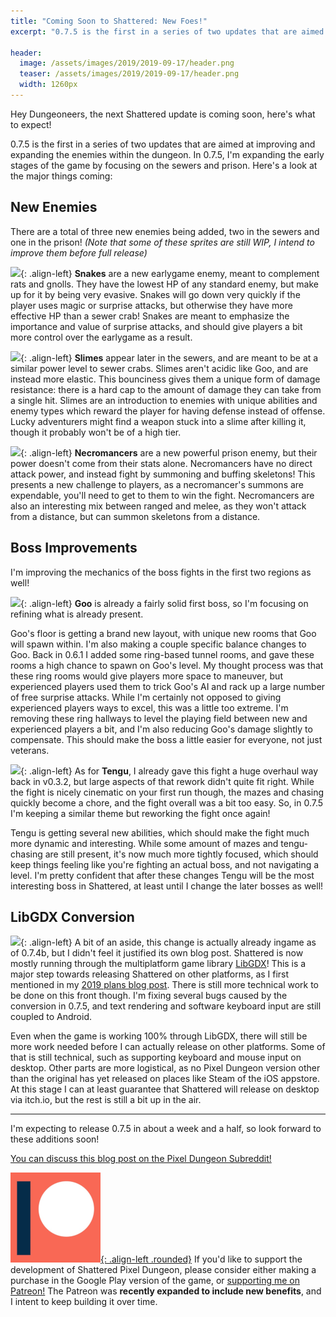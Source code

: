 ```yaml
---
title: "Coming Soon to Shattered: New Foes!"
excerpt: "0.7.5 is the first in a series of two updates that are aimed at improving and expanding the enemies within the dungeon. In 0.7.5, I'm expanding the early stages of the game by focusing on the sewers and prison."

header:
  image: /assets/images/2019/2019-09-17/header.png
  teaser: /assets/images/2019/2019-09-17/header.png
  width: 1260px
---
```


Hey Dungeoneers, the next Shattered update is coming soon, here's what to expect!

0.7.5 is the first in a series of two updates that are aimed at improving and expanding the enemies within the dungeon. In 0.7.5, I'm expanding the early stages of the game by focusing on the sewers and prison. Here's a look at the major things coming:

## New Enemies

There are a total of three new enemies being added, two in the sewers and one in the prison!
*(Note that some of these sprites are still WIP, I intend to improve them before full release)*

![](/assets/images/{{page.date|date:'%Y/%Y-%m-%d'}}/snake.png){: .align-left}
**Snakes** are a new earlygame enemy, meant to complement rats and gnolls. They have the lowest HP of any standard enemy, but make up for it by being very evasive. Snakes will go down very quickly if the player uses magic or surprise attacks, but otherwise they have more effective HP than a sewer crab! Snakes are meant to emphasize the importance and value of surprise attacks, and should give players a bit more control over the earlygame as a result.

![](/assets/images/{{page.date|date:'%Y/%Y-%m-%d'}}/slime.png){: .align-left}
**Slimes** appear later in the sewers, and are meant to be at a similar power level to sewer crabs. Slimes aren't acidic like Goo, and are instead more elastic. This bounciness gives them a unique form of damage resistance: there is a hard cap to the amount of damage they can take from a single hit. Slimes are an introduction to enemies with unique abilities and enemy types which reward the player for having defense instead of offense. Lucky adventurers might find a weapon stuck into a slime after killing it, though it probably won't be of a high tier.

![](/assets/images/{{page.date|date:'%Y/%Y-%m-%d'}}/necromancer.png){: .align-left}
**Necromancers** are a new powerful prison enemy, but their power doesn't come from their stats alone. Necromancers have no direct attack power, and instead fight by summoning and buffing skeletons! This presents a new challenge to players, as a necromancer's summons are expendable, you'll need to get to them to win the fight. Necromancers are also an interesting mix between ranged and melee, as they won't attack from a distance, but can summon skeletons from a distance.

## Boss Improvements

I'm improving the mechanics of the boss fights in the first two regions as well!

![](/assets/images/{{page.date|date:'%Y/%Y-%m-%d'}}/goo.png){: .align-left}
**Goo** is already a fairly solid first boss, so I'm focusing on refining what is already present.

Goo's floor is getting a brand new layout, with unique new rooms that Goo will spawn within. I'm also making a couple specific balance changes to Goo. Back in 0.6.1 I added some ring-based tunnel rooms, and gave these rooms a high chance to spawn on Goo's level. My thought process was that these ring rooms would give players more space to maneuver, but experienced players used them to trick Goo's AI and rack up a large number of free surprise attacks. While I'm certainly not opposed to giving experienced players ways to excel, this was a little too extreme. I'm removing these ring hallways to level the playing field between new and experienced players a bit, and I'm also reducing Goo's damage slightly to compensate. This should make the boss a little easier for everyone, not just veterans.

![](/assets/images/{{page.date|date:'%Y/%Y-%m-%d'}}/tengu.png){: .align-left}
As for **Tengu**, I already gave this fight a huge overhaul way back in v0.3.2, but large aspects of that rework didn't quite fit right. While the fight is nicely cinematic on your first run though, the mazes and chasing quickly become a chore, and the fight overall was a bit too easy. So, in 0.7.5 I'm keeping a similar theme but reworking the fight once again!

Tengu is getting several new abilities, which should make the fight much more dynamic and interesting. While some amount of mazes and tengu-chasing are still present, it's now much more tightly focused, which should keep things feeling like you're fighting an actual boss, and not navigating a level. I'm pretty confident that after these changes Tengu will be the most interesting boss in Shattered, at least until I change the later bosses as well! 

## LibGDX Conversion

![](/assets/images/{{page.date|date:'%Y/%Y-%m-%d'}}/libgdx.png){: .align-left}
A bit of an aside, this change is actually already ingame as of 0.7.4b, but I didn't feel it justified its own blog post. Shattered is now mostly running through the multiplatform game library [LibGDX](https://libgdx.badlogicgames.com/)! This is a major step towards releasing Shattered on other platforms, as I first mentioned in my [2019 plans blog post](/blog/shattered-pixel-dungeon-in-2019.html). There is still more technical work to be done on this front though. I'm fixing several bugs caused by the conversion in 0.7.5, and text rendering and software keyboard input are still coupled to Android.

Even when the game is working 100% through LibGDX, there will still be more work needed before I can actually release on other platforms. Some of that is still technical, such as supporting keyboard and mouse input on desktop. Other parts are more logistical, as no Pixel Dungeon version other than the original has yet released on places like Steam of the iOS appstore. At this stage I can at least guarantee that Shattered will release on desktop via itch.io, but the rest is still a bit up in the air.

---

I'm expecting to release 0.7.5 in about a week and a half, so look forward to these additions soon!

[You can discuss this blog post on the Pixel Dungeon Subreddit!](https://www.reddit.com/r/PixelDungeon/comments/d5zmgi/)

[![](/assets/images/icons/patreon.png){: .align-left .rounded}](https://www.patreon.com/ShatteredPixel)
If you'd like to support the development of Shattered Pixel Dungeon, please consider either making a purchase in the Google Play version of the game, or [supporting me on Patreon!](https://www.patreon.com/ShatteredPixel) The Patreon was **recently expanded to include new benefits**, and I intent to keep building it over time.